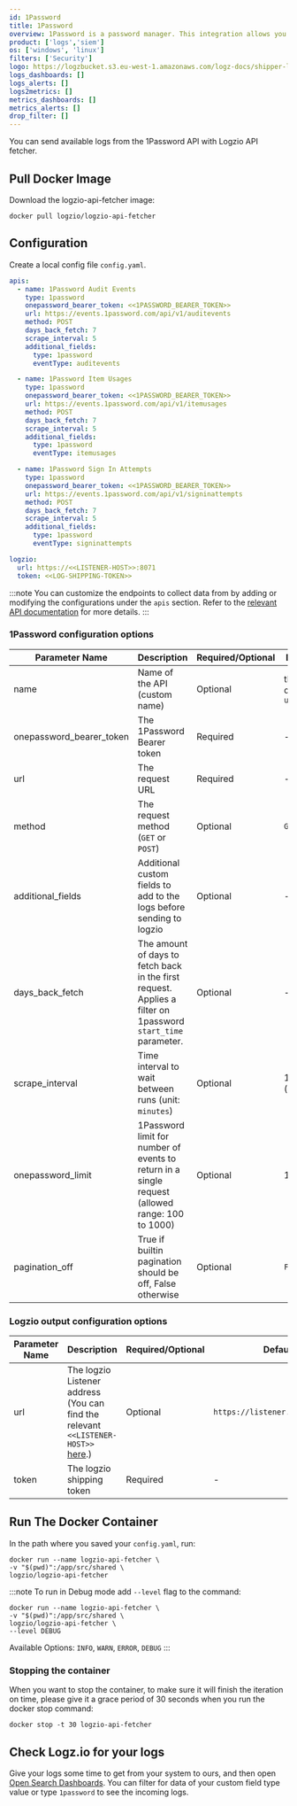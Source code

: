 ```yaml
---
id: 1Password
title: 1Password
overview: 1Password is a password manager. This integration allows you to send event logs to your Logz.io account.
product: ['logs','siem']
os: ['windows', 'linux']
filters: ['Security']
logo: https://logzbucket.s3.eu-west-1.amazonaws.com/logz-docs/shipper-logos/1password.png
logs_dashboards: []
logs_alerts: []
logs2metrics: []
metrics_dashboards: []
metrics_alerts: []
drop_filter: []
---
```


You can send available logs from the 1Password API with Logzio API fetcher.

## Pull Docker Image
Download the logzio-api-fetcher image:

```shell
docker pull logzio/logzio-api-fetcher
```

## Configuration
Create a local config file `config.yaml`.  

```yaml
apis:
  - name: 1Password Audit Events
    type: 1password
    onepassword_bearer_token: <<1PASSWORD_BEARER_TOKEN>>
    url: https://events.1password.com/api/v1/auditevents
    method: POST
    days_back_fetch: 7
    scrape_interval: 5    
    additional_fields:
      type: 1password
      eventType: auditevents

  - name: 1Password Item Usages
    type: 1password
    onepassword_bearer_token: <<1PASSWORD_BEARER_TOKEN>>
    url: https://events.1password.com/api/v1/itemusages
    method: POST
    days_back_fetch: 7
    scrape_interval: 5
    additional_fields:
      type: 1password
      eventType: itemusages

  - name: 1Password Sign In Attempts
    type: 1password
    onepassword_bearer_token: <<1PASSWORD_BEARER_TOKEN>>
    url: https://events.1password.com/api/v1/signinattempts
    method: POST
    days_back_fetch: 7
    scrape_interval: 5
    additional_fields:
      type: 1password
      eventType: signinattempts

logzio:
  url: https://<<LISTENER-HOST>>:8071
  token: <<LOG-SHIPPING-TOKEN>>
```

:::note
You can customize the endpoints to collect data from by adding or modifying the configurations under the `apis` section. Refer to the [relevant API documentation](https://developer.1password.com/docs/connect/connect-api-reference/) for more details.
:::

### 1Password configuration options
| Parameter Name           | Description                                                                                     | Required/Optional | Default           |
|--------------------------|-------------------------------------------------------------------------------------------------|-------------------|-------------------|
| name                     | Name of the API (custom name)                                                                   | Optional          | the defined `url` |
| onepassword_bearer_token | The 1Password Bearer token                                                                      | Required          | -                 |
| url                      | The request URL                                                                                 | Required          | -                 |
| method                   | The request method (`GET` or `POST`)                                                            | Optional          | `GET`             |
| additional_fields        | Additional custom fields to add to the logs before sending to logzio                            | Optional          | -                 |
| days_back_fetch          | The amount of days to fetch back in the first request. Applies a filter on 1password `start_time` parameter. | Optional          | -                 |
| scrape_interval          | Time interval to wait between runs (unit: `minutes`)                                            | Optional          | 1 (minute)        |
| onepassword_limit        | 1Password limit for number of events to return in a single request (allowed range: 100 to 1000) | Optional          | 100               |
| pagination_off           | True if builtin pagination should be off, False otherwise                                       | Optional          | `False`           |

### Logzio output configuration options
| Parameter Name | Description                 | Required/Optional | Default                         |
|----------------|-----------------------------|-------------------|---------------------------------|
| url            | The logzio Listener address (You can find the relevant `<<LISTENER-HOST>>` [here](https://app.logz.io/#/dashboard/settings/manage-tokens/data-shipping?product=logs).) | Optional          | `https://listener.logz.io:8071` |
| token          | The logzio shipping token   | Required          | -                               |


## Run The Docker Container
In the path where you saved your `config.yaml`, run:
```shell
docker run --name logzio-api-fetcher \
-v "$(pwd)":/app/src/shared \
logzio/logzio-api-fetcher 
```

:::note
To run in Debug mode add `--level` flag to the command:
```shell
docker run --name logzio-api-fetcher \
-v "$(pwd)":/app/src/shared \
logzio/logzio-api-fetcher \
--level DEBUG
```
Available Options: `INFO`, `WARN`, `ERROR`, `DEBUG`
:::

### Stopping the container
When you want to stop the container, to make sure it will finish the iteration on time, please give it a grace period of 30 seconds when you run the docker stop command:

```shell
docker stop -t 30 logzio-api-fetcher
```

## Check Logz.io for your logs

Give your logs some time to get from your system to ours, and then open [Open Search Dashboards](https://app.logz.io/#/dashboard/osd). You can filter for data of your custom field type value or type `1password` to see the incoming logs.
